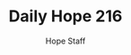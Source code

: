 ---
image: /assets/img/daily-hope-default-artwork.png
title: Daily Hope 216
number: 216
categories:
  - Daily Hope
author: Hope Staff
notes: Daily Hope 216
embed: >-
  EMBED_GOES_HERE
---